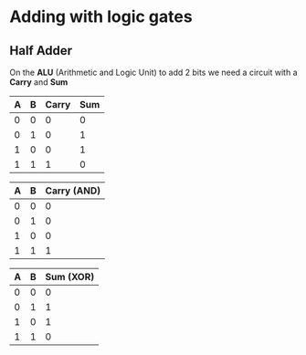 # Adding with logic gates

## Half Adder
On the **ALU** (Arithmetic and Logic Unit)
to add 2 bits we need a circuit with a **Carry** and  **Sum**  

| A | B | Carry | Sum |  
| ----------- | ----------- | ----------- | ----------- |
| 0  | 0 | 0 |  0 |
| 0  | 1 | 0 |  1 |  
| 1  | 0 | 0 |  1 |
| 1  | 1 | 1 |  0 |


| A | B | Carry (AND) |  
| ----------- | ----------- | ----------- |
| 0  | 0 | 0 |
| 0  | 1 | 0 |  
| 1  | 0 | 0 |
| 1  | 1 | 1 |

| A | B | Sum (XOR)|  
| ----------- | ----------- | ----------- |
| 0  | 0 | 0 |
| 0  | 1 | 1 | 
| 1  | 0 | 1 |
| 1  | 1 | 0 |
